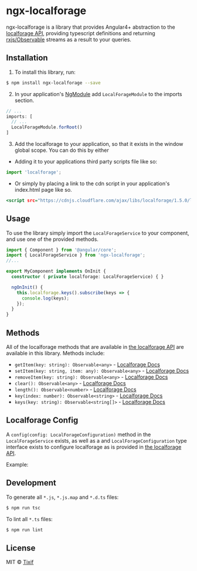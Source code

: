 # ngx-localforage
ngx-localforage is a library that provides Angular4+ abstraction to the [localforage API](https://github.com/localForage/localForage), providing typescript definitions and returning [rxjs/Observable](http://reactivex.io/rxjs/class/es6/Observable.js~Observable.html) streams as a result to your queries.

## Installation

1. To install this library, run:
```bash
$ npm install ngx-localforage --save
```

2. In your application's [NgModule](https://angular.io/guide/ngmodule) add ```LocalForageModule``` to the imports section.
```app.module.ts
// ...
imports: [
  // ...
  LocalForageModule.forRoot()
]
```

3. Add the localforage to your application, so that it exists in the window global scope. You can do this by either 
- Adding it to your applications third party scripts file like so:
```polyfills.ts
import 'localforage';
```
- Or simply by placing a link to the cdn script in your application's index.html page like so.
```index.html
<script src="https://cdnjs.cloudflare.com/ajax/libs/localforage/1.5.0/localforage.min.js" defer></script>
```

## Usage
To use the library simply import the ```LocalForageService``` to your component, and use one of the provided methods.

```my.component.ts
import { Component } from '@angular/core';
import { LocalForageService } from 'ngx-localforage';
//...

export MyComponent implements OnInit {
  constructor ( private localforage: LocalForageService) { }

  ngOnInit() {
    this.localforage.keys().subscribe(keys => {
      console.log(keys);
    });
  }
}
```

## Methods
All of the localforage methods that are available in [the localforage API](https://localforage.github.io/localForage/#data-api) are available in this library. Methods include:
- ```getItem(key: string): Observable<any>```  -  [Localforage Docs](https://localforage.github.io/localForage/#data-api-getitem)
- ```setItem(key: string, item: any): Observable<any>``` -  [Localforage Docs](https://localforage.github.io/localForage/#data-api-setitem)
- ```removeItem(key: string): Observable<any>``` -  [Localforage Docs](https://localforage.github.io/localForage/#data-api-removeitem)
- ```clear(): Observable<any>``` -  [Localforage Docs](https://localforage.github.io/localForage/#data-api-clear)
- ```length(): Observable<number>``` -  [Localforage Docs](https://localforage.github.io/localForage/#data-api-clear)
- ```key(index: number): Observable<string>``` -  [Localforage Docs](https://localforage.github.io/localForage/#data-api-key)
- ```keys(key: string): Observable<string[]>``` -  [Localforage Docs](https://localforage.github.io/localForage/#data-api-keys)

## Localforage Config
A ```config(config: LocalForageConfiguration)``` method in the ```LocalForageService``` exists, as well as a  and ```LocalForageConfiguration``` type interface exists to configure localforage as is provided in [the localforage API](https://localforage.github.io/localForage/#data-api).

Example:


## Development

To generate all `*.js`, `*.js.map` and `*.d.ts` files:

```bash
$ npm run tsc
```

To lint all `*.ts` files:

```bash
$ npm run lint
```

## License

MIT © [Tixif](http://tixif.com)
